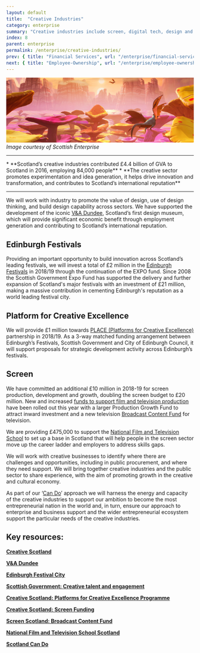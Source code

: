 ```yaml
---
layout: default
title:  "Creative Industries"
category: enterprise
summary: "Creative industries include screen, digital tech, design and computer games – some of the most dynamic and vibrant sectors of our modern economy."
index: 8
parent: enterprise
permalink: /enterprise/creative-industries/
prev: { title: "Financial Services", url: "/enterprise/financial-services/" }
next: { title: "Employee-Ownership", url: "/enterprise/employee-ownership/" }
---
```


![A video game scene of a colourful landscape](/assets/images/pageimages/enterprise7.jpg)
*Image courtesy of Scottish Enterprise*

<hr>
* **Scotland’s creative industries contributed £4.4 billion of GVA to Scotland in 2016, employing 84,000 people**
* **The creative sector promotes experimentation and idea generation, it helps drive innovation and transformation, and contributes to Scotland’s international reputation**

<hr>

We will work with industry to promote the value of design, use of design thinking, and build design capability across sectors. We have supported the development of the iconic [V&A Dundee](https://www.vam.ac.uk/dundee), Scotland’s first design museum, which will provide significant economic benefit through employment generation and contributing to Scotland’s international reputation.

## Edinburgh Festivals

Providing an important opportunity to build innovation across Scotland’s leading festivals, we will invest a total of £2 million in the [Edinburgh Festivals](https://www.edinburghfestivalcity.com/) in 2018/19 through the continuation of the EXPO fund. Since 2008 the Scottish Government Expo Fund has supported the delivery and further expansion of Scotland's major festivals‎ with an investment of £21 million, making a massive contribution in cementing Edinburgh's reputation as a world leading festival city.

## Platform for Creative Excellence 

We will provide £1 million towards [PLACE (Platforms for Creative Excellence)](https://www.creativescotland.com/funding/funding-programmes/targeted-funding/platforms-for-creative-excellence) partnership in 2018/19. As a 3-way matched funding arrangement between Edinburgh’s Festivals, Scottish Government and City of Edinburgh Council, it will support proposals for strategic development activity across Edinburgh’s festivals.

## Screen

We have committed an additional £10 million in 2018-19 for screen production, development and growth, doubling the screen budget to £20 million. New and increased [funds to support film and television production](https://www.creativescotland.com/funding/funding-programmes/targeted-funding/screen) have been rolled out this year with a larger Production Growth Fund to attract inward investment and a new television [Broadcast Content Fund](https://www.screen.scot/funding-and-support/screen-scotland-funding/broadcast-content-fund) for television.

We are providing £475,000 to support the [National Film and Television School](https://nfts.co.uk/about-nfts-scotland) to set up a base in Scotland that will help people in the screen sector move up the career ladder and employers to address skills gaps.

We will work with creative businesses to identify where there are challenges and opportunities, including in public procurement, and where they need support. We will bring together creative industries and the public sector to share experience, with the aim of promoting growth in the creative and cultural economy.

As part of our ‘[Can Do](http://www.cando.scot/)’ approach we will harness the energy and capacity of the creative industries to support our ambition to become the most entrepreneurial nation in the world and, in turn, ensure our approach to enterprise and business support and the wider entrepreneurial ecosystem support the particular needs of the creative industries.


## Key resources:

**[Creative Scotland](https://www.creativescotland.com/)**

**[V&A Dundee](https://www.vam.ac.uk/dundee)**

**[Edinburgh Festival City](https://www.edinburghfestivalcity.com/)**

**[Scottish Government: Creative talent and engagement](https://beta.gov.scot/policies/arts-culture-heritage/creative-talent-and-engagement/)**

**[Creative Scotland: Platforms for Creative Excellence Programme](https://www.creativescotland.com/funding/funding-programmes/targeted-funding/platforms-for-creative-excellence)**

**[Creative Scotland: Screen Funding](https://www.creativescotland.com/funding/funding-programmes/targeted-funding/screen)**

**[Screen Scotland: Broadcast Content Fund](https://www.screen.scot/funding-and-support/screen-scotland-funding/broadcast-content-fund)**

**[National Film and Television School Scotland](https://nfts.co.uk/about-nfts-scotland)**

**[Scotland Can Do](http://www.cando.scot/)**
